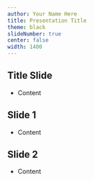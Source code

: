 ```yaml
---
author: Your Name Here
title: Presentation Title
theme: black
slideNumber: true
center: false
width: 1400
---
```


## Title Slide

- Content

## Slide 1

- Content

## Slide 2

- Content
